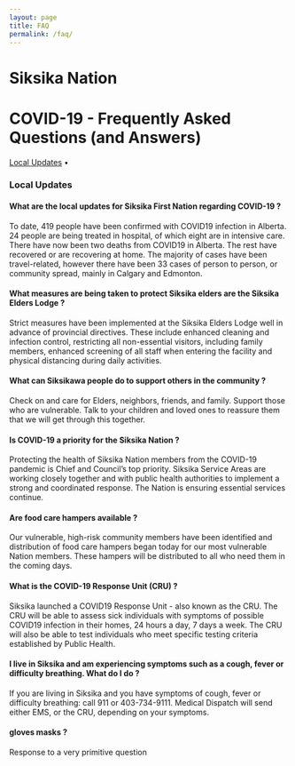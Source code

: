 ```yaml
---
layout: page
title: FAQ
permalink: /faq/
---
```


# Siksika Nation
# COVID-19 - Frequently Asked Questions (and Answers)

[Local Updates](#local-updates) • 


### Local Updates 

#### What are the local updates for Siksika First Nation regarding COVID-19 ?
To date, 419 people have been confirmed with COVID19 infection in Alberta. 24 people are being treated in hospital, of which eight are in intensive care. There have now been two deaths from COVID19 in Alberta.  The rest have recovered or are recovering at home. The majority of cases have been travel-related, however there have been 33 cases of person to person, or community spread, mainly in Calgary and Edmonton. 

#### What measures are being taken to protect Siksika elders are the Siksika Elders Lodge ?
Strict measures have been implemented at the Siksika Elders Lodge well in advance of provincial directives. These include enhanced cleaning and infection control, restricting all non-essential visitors, including family members, enhanced screening of all staff when entering the facility and physical distancing during daily activities. 

#### What can Siksikawa people do to support others in the community ?
Check on and care for Elders, neighbors, friends, and family. Support those who are vulnerable.  Talk to your children and loved ones to reassure them that we will get through this together. 

#### Is COVID-19 a priority for the Siksika Nation ? 
Protecting the health of Siksika Nation members from the COVID-19 pandemic is Chief and Council’s top priority.  Siksika Service Areas are working closely together and with public health authorities to implement a strong and coordinated response. The Nation is ensuring essential services continue.  

#### Are food care hampers available ?
Our vulnerable, high-risk community members have been identified and distribution of food care hampers began today for our most vulnerable Nation members.  These hampers will be distributed to all who need them in the coming days. 

#### What is the COVID-19 Response Unit (CRU) ?
Siksika launched a COVID19 Response Unit - also known as the CRU.  The CRU will be able to assess sick individuals with symptoms of possible COVID19 infection in their homes, 24 hours a day, 7 days a week. The CRU will also be able to test individuals who meet specific testing criteria established by Public Health.  

#### I live in Siksika and am experiencing symptoms such as a cough, fever or difficulty breathing. What do I do ?
If you are living in Siksika and you have symptoms of cough, fever or difficulty breathing: call 911 or 403-734-9111. Medical Dispatch will send either EMS, or the CRU, depending on your symptoms.

#### gloves masks ?
Response to a very primitive question